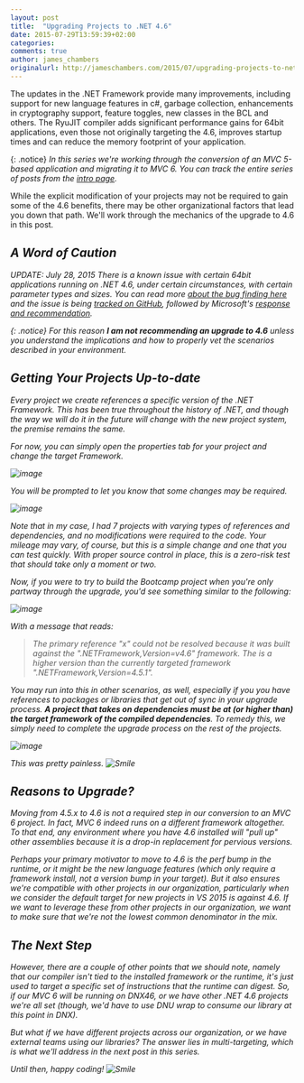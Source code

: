 ```yaml
---
layout: post
title:  "Upgrading Projects to .NET 4.6"
date: 2015-07-29T13:59:39+02:00
categories:
comments: true
author: james_chambers
originalurl: http://jameschambers.com/2015/07/upgrading-projects-to-net-4-6/
---
```


The updates in the .NET Framework provide many improvements, including support for new language features in c#, garbage collection, enhancements in cryptography support, feature toggles, new classes in the BCL and others. The RyuJIT compiler adds significant performance gains for 64bit applications, even those not originally targeting the 4.6, improves startup times and can reduce the memory footprint of your application.

{: .notice}
_In this series we're working through the conversion of an MVC 5-based application and migrating it to MVC 6. You can track the entire series of posts from the [intro page][1]._

While the explicit modification of your projects may not be required to gain some of the 4.6 benefits, there may be other organizational factors that lead you down that path. We'll work through the mechanics of the upgrade to 4.6 in this post.

## <i class="fa fa-warning" /> A Word of Caution

UPDATE: July 28, 2015 There is a known issue with certain 64bit applications running on .NET 4.6, under certain circumstances, with certain parameter types and sizes. You can read more [about the bug finding here][2] and the issue is being [tracked on GitHub][3], followed by Microsoft's [response and recommendation][4].

{: .notice}
For this reason **I am not recommending an upgrade to 4.6** unless you understand the implications and how to properly vet the scenarios described in your environment.

## Getting Your Projects Up-to-date

Every project we create references a specific version of the .NET Framework. This has been true throughout the history of .NET, and though the way we will do it in the future will change with the new project system, the premise remains the same.

For now, you can simply open the properties tab for your project and change the target Framework.

![image][5]

You will be prompted to let you know that some changes may be required.

![image][6]

Note that in my case, I had 7 projects with varying types of references and dependencies, and no modifications were required to the code. Your mileage may vary, of course, but this is a simple change and one that you can test quickly. With proper source control in place, this is a zero-risk test that should take only a moment or two.

Now, if you were to try to build the Bootcamp project when you're only partway through the upgrade, you'd see something similar to the following:

![image][7]

With a message that reads:

> The primary reference "x" could not be resolved because it was built against the ".NETFramework,Version=v4.6" framework. The is a higher version than the currently targeted framework ".NETFramework,Version=4.5.1".

You may run into this in other scenarios, as well, especially if you you have references to packages or libraries that get out of sync in your upgrade process. **A project that takes on dependencies must be at (or higher than) the target framework of the compiled dependencies**. To remedy this, we simply need to complete the upgrade process on the rest of the projects.

![image][8]

This was pretty painless. ![Smile][9]

## Reasons to Upgrade?

Moving from 4.5.x to 4.6 is not a required step in our conversion to an MVC 6 project. In fact, MVC 6 indeed runs on a different framework altogether. To that end, any environment where you have 4.6 installed will "pull up" other assemblies because it is a drop-in replacement for pervious versions.

Perhaps your primary motivator to move to 4.6 is the perf bump in the runtime, or it might be the new language features (which only require a framework install, not a version bump in your target). But it also ensures we're compatible with other projects in our organization, particularly when we consider the default target for new projects in VS 2015 is against 4.6. If we want to leverage these from other projects in our organization, we want to make sure that we're not the lowest common denominator in the mix.

## The Next Step

However, there are a couple of other points that we should note, namely that our compiler isn't tied to the installed framework or the runtime, it's just used to _target_ a specific set of instructions that the runtime can digest. So, if our MVC 6 will be running on DNX46, or we have other .NET 4.6 projects we're all set (though, we'd have to use DNU wrap to consume our library at this point in DNX).

But what if we have different projects across our organization, or we have external teams using our libraries? The answer lies in multi-targeting, which is what we'll address in the next post in this series.

Until then, happy coding! ![Smile][9]

[1]: http://jameschambers.com/2015/07/upgrading-a-real-world-mvc-5-application-to-mvc-6/
[2]: http://nickcraver.com/blog/2015/07/27/why-you-should-wait-on-dotnet-46/
[3]: https://github.com/dotnet/coreclr/issues/1296
[4]: http://blogs.msdn.com/b/dotnet/archive/2015/07/28/ryujit-bug-advisory-in-the-net-framework-4-6.aspx
[5]: http://jameschambers.com/wp-content/uploads/2015/07/image18.png "image"
[6]: http://jameschambers.com/wp-content/uploads/2015/07/image19.png "image"
[7]: http://jameschambers.com/wp-content/uploads/2015/07/image20.png "image"
[8]: http://jameschambers.com/wp-content/uploads/2015/07/image21.png "image"
[9]: http://jameschambers.com/wp-content/uploads/2015/07/wlEmoticon-smile5.png
  